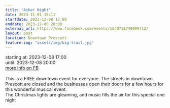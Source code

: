 ```yaml
---
title: "Acker Night"
date: 2023-11-01 15:11
startdate: 2023-12-08 17:00
enddate: 2023-12-08 20:00
external_url: https://www.facebook.com/events/1540718749999712/
layout: post
location: Downtown Prescott
feature-img: "assets/img/big-trail.jpg"
---
```


starting at: 2023-12-08 17:00<br>until: 2023-12-08 20:00<br><a href="https://www.facebook.com/events/1540718749999712/">more info on FB</a><br><br>This is a FREE downtown event for everyone. The streets in downtown Prescott are closed and the businesses open their doors for a few hours for this wonderful musical event.<br>
  The Christmas lights are gleaming, and music fills the air for this special one night<br>
  <br>
  
